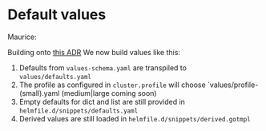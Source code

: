 # Default values

Maurice:

Building onto [this ADR](./2021-10-18-defaults-and-derived.md)
We now build values like this:

1. Defaults from `values-schema.yaml` are transpiled to `values/defaults.yaml`
2. The profile as configured in `cluster.profile` will choose `values/profile-(small).yaml (medium|large coming soon)
3. Empty defaults for dict and list are still provided in `helmfile.d/snippets/defaults.yaml`
4. Derived values are still loaded in `helmfile.d/snippets/derived.gotmpl`
